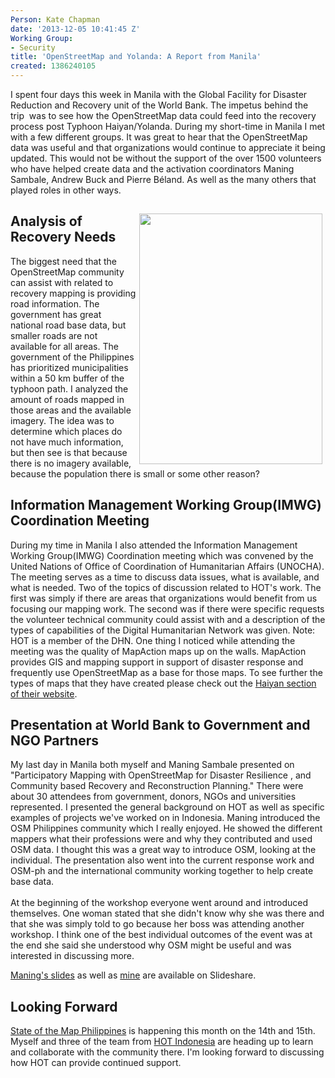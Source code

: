 ```yaml
---
Person: Kate Chapman
date: '2013-12-05 10:41:45 Z'
Working Group:
- Security
title: 'OpenStreetMap and Yolanda: A Report from Manila'
created: 1386240105
---
```

<p>I spent four days this week in Manila with the Global Facility for Disaster Reduction and Recovery unit of the World Bank. The impetus behind the trip&nbsp; was to see how the OpenStreetMap data could feed into the recovery process post Typhoon Haiyan/Yolanda. During my short-time in Manila I met with a few different groups. It was great to hear that the OpenStreetMap data was useful and that organizations would continue to appreciate it being updated. This would not be without the support of the over 1500 volunteers who have helped create data and the activation coordinators Maning Sambale, Andrew Buck and Pierre Béland. As well as the many others that played roles in other ways.</p><h2><!--break--><img style="float: right; margin-left: 5px; margin-right: 5px;" src="/sites/default/files/philipinnes-osm-data.png" alt="" width="293" height="401">Analysis of Recovery Needs</h2><p>The biggest need that the OpenStreetMap community can assist with related to recovery mapping is providing road information. The government has great national road base data, but smaller roads are not available for all areas. The government of the Philippines has prioritized municipalities within a 50 km buffer of the typhoon path. I analyzed the amount of roads mapped in those areas and the available imagery. The idea was to determine which places do not have much information, but then see is that because there is no imagery available, because the population there is small or some other reason?</p><h2>Information Management Working Group(IMWG) Coordination Meeting</h2><p>During my time in Manila I also attended the Information Management Working Group(IMWG) Coordination meeting which was convened by the United Nations of Office of Coordination of Humanitarian Affairs (UNOCHA). The meeting serves as a time to discuss data issues, what is available, and what is needed. Two of the topics of discussion related to HOT's work. The first was simply if there are areas that organizations would benefit from us focusing our mapping work. The second was if there were specific requests the volunteer technical community could assist with and a description of the types of capabilities of the Digital Humanitarian Network was given. Note: HOT is a member of the DHN. One thing I noticed while attending the meeting was the quality of MapAction maps up on the walls. MapAction provides GIS and mapping support in support of disaster response and frequently use OpenStreetMap as a base for those maps. To see further the types of maps that they have created please check out the <a href="http://mapaction.org/index.php?option=com_mapcat&amp;view=depldetail&amp;id=224§ion=1">Haiyan section of their website</a>.</p><h2>Presentation at World Bank to Government and NGO Partners</h2><p>My last day in Manila both myself and Maning Sambale presented on "Participatory Mapping with OpenStreetMap for Disaster Resilience , and Community based Recovery and Reconstruction Planning." There were about 30 attendees from government, donors, NGOs and universities represented. I presented the general background on HOT as well as specific examples of projects we've worked on in Indonesia. Maning introduced the OSM Philippines community which I really enjoyed. He showed the different mappers what their professions were and why they contributed and used OSM data. I thought this was a great way to introduce OSM, looking at the individual. The presentation also went into the current response work and OSM-ph and the international community working together to help create base data.<br><br>At the beginning of the workshop everyone went around and introduced themselves. One woman stated that she didn't know why she was there and that she was simply told to go because her boss was attending another workshop. I think one of the best individual outcomes of the event was at the end she said she understood why OSM might be useful and was interested in discussing more.</p><p><a href="http://www.slideshare.net/esambale/osmpilippines-and-the-yolanda-crisis-mapping-response">Maning's slides</a> as well as <a href="http://www.slideshare.net/wonderchook/openstreetmap-for-resilience-response-and-recovery-28922058">mine</a> are available on Slideshare.</p><h2>Looking Forward</h2><p><a href="http://wiki.openstreetmap.org/wiki/Philippines/Events/sotm-ph-2013">State of the Map Philippines</a> is happening this month on the 14th and 15th. Myself and three of the team from&nbsp;<a href="http://en.openstreetmap.or.id/about/trainers/">HOT Indonesia</a> are heading up to learn and collaborate with the community there. I'm looking forward to discussing how HOT can provide continued support.</p>
